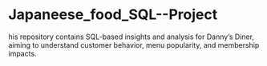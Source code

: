 # Japaneese_food_SQL--Project
his repository contains SQL-based insights and analysis for Danny’s Diner, aiming to understand customer behavior, menu popularity, and membership impacts.

